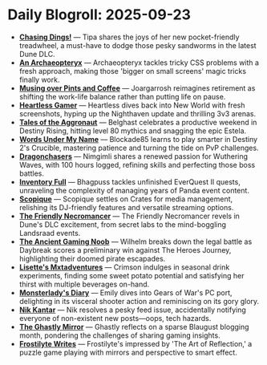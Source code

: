# Daily Blogroll: 2025-09-23

- **[Chasing Dings!](https://chasingdings.com/2025/09/22/dune-awakening-apotheosis/)** — Tipa shares the joys of her new pocket-friendly treadwheel, a must-have to dodge those pesky sandworms in the latest Dune DLC.
- **[An Archaeopteryx](https://anarchaeopteryx.bearblog.dev/2025-09-22-bearblog-theme-css-v6/)** — Archaeopteryx tackles tricky CSS problems with a fresh approach, making those 'bigger on small screens' magic tricks finally work.
- **[Musing over Pints and Coffee](https://musingsoverpintsandcoffee.wordpress.com/2025/09/22/redefining-retirement/)** — Joargarrosh reimagines retirement as shifting the work-life balance rather than putting life on pause.
- **[Heartless Gamer](http://www.heartlessgamer.com/2025/09/monday-screenshots-some-new-world-action.html)** — Heartless dives back into New World with fresh screenshots, hyping up the Nighthaven update and thrilling 3v3 arenas.
- **[Tales of the Aggronaut](https://aggronaut.com/2025/09/22/estela-get-and-battle-pass-done/)** — Belghast celebrates a productive weekend in Destiny Rising, hitting level 80 mythics and snagging the epic Estela.
- **[Words Under My Name](https://wordsundermyname.wordpress.com/2025/09/21/9-21-2025-play-smarter-not-harder/)** — Blockade85 learns to play smarter in Destiny 2's Crucible, mastering patience and turning the tide on PvP challenges.
- **[Dragonchasers](https://dragonchasers.com/2025/09/20/checking-in-on-my-wuthering-waves-progress/)** — Nimgimli shares a renewed passion for Wuthering Waves, with 100 hours logged, refining skills and perfecting those boss battles.
- **[Inventory Full](https://bhagpuss.blogspot.com/2025/09/have-you-done-that-little-job-i-gave.html)** — Bhagpuss tackles unfinished EverQuest II quests, unraveling the complexity of managing years of Panda event content.
- **[Scopique](https://scopique.com/2025/09/19/desktop-media-players-what-will-i-use/)** — Scopique settles on Crates for media management, relishing its DJ-friendly features and versatile streaming options.
- **[The Friendly Necromancer](https://thefriendlynecromancer.blogspot.com/2025/09/dune-dlc-one-and-done-but-we-aint-done.html)** — The Friendly Necromancer revels in Dune's DLC excitement, from secret labs to the mind-boggling Landsraad events.
- **[The Ancient Gaming Noob](https://tagn.wordpress.com/2025/09/22/daybreak-wins-a-preliminary-injunction-against-the-heroes-journey/)** — Wilhelm breaks down the legal battle as Daybreak scores a preliminary win against The Heroes Journey, highlighting their doomed pirate escapades.
- **[Lisette's Mxtadventures](https://lisettesmxtadventures.wordpress.com/2025/09/23/trying-seasonal-drinks/)** — Crimson indulges in seasonal drink experiments, finding some sweet potato potential and satisfying her thirst with multiple beverages on-hand.
- **[Monsterlady's Diary](https://monsterladysdiary.wordpress.com/2025/09/22/gears-of-war-reloaded-back-in-your-e-hole/)** — Emily dives into Gears of War's PC port, delighting in its visceral shooter action and reminiscing on its gory glory.
- **[Nik Kantar](https://nkantar.com/blog/2025/09/feed-fix-and-noise/)** — Nik resolves a pesky feed issue, accidentally notifying everyone of non-existent new posts—oops, tech hazards.
- **[The Ghastly Mirror](https://www.ghastlymirror.xyz/blog/blaugust-2025-ending/)** — Ghastly reflects on a sparse Blaugust blogging month, pondering the challenges of sharing gaming insights.
- **[Frostilyte Writes](https://frostilyte.ca/2025/09/17/a-promising-new-puzzler-the-art-of-reflection-impressions/)** — Frostilyte's impressed by 'The Art of Reflection,' a puzzle game playing with mirrors and perspective to smart effect.
